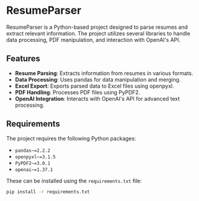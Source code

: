 # ResumeParser

ResumeParser is a Python-based project designed to parse resumes and extract relevant information. The project utilizes several libraries to handle data processing, PDF manipulation, and interaction with OpenAI's API.

## Features

- **Resume Parsing**: Extracts information from resumes in various formats.
- **Data Processing**: Uses pandas for data manipulation and merging.
- **Excel Export**: Exports parsed data to Excel files using openpyxl.
- **PDF Handling**: Processes PDF files using PyPDF2.
- **OpenAI Integration**: Interacts with OpenAI's API for advanced text processing.

## Requirements

The project requires the following Python packages:

- `pandas~=2.2.2`
- `openpyxl~=3.1.5`
- `PyPDF2~=3.0.1`
- `openai~=1.37.1`

These can be installed using the `requirements.txt` file:

```sh
pip install -r requirements.txt


